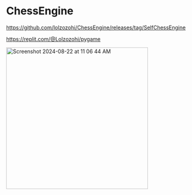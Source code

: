# ChessEngine

https://github.com/lolzozohi/ChessEngine/releases/tag/SelfChessEngine

https://replit.com/@Lolzozohi/pygame

<img width="380" alt="Screenshot 2024-08-22 at 11 06 44 AM" src="https://github.com/user-attachments/assets/a22e1f73-448f-4dbe-bb65-0f7fc7de71e8">

